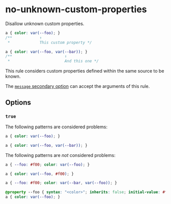 # no-unknown-custom-properties

Disallow unknown custom properties.

<!-- prettier-ignore -->
```css
a { color: var(--foo); }
/**            ↑
 *             This custom property */

a { color: var(--foo, var(--bar)); }
/**                       ↑
 *                        And this one */
```

This rule considers custom properties defined within the same source to be known.

The [`message` secondary option](https://github.com/stylelint/stylelint/tree/15.10.1/docsuser-guideconfigure.md#message) can accept the arguments of this rule.

## Options

### `true`

The following patterns are considered problems:

<!-- prettier-ignore -->
```css
a { color: var(--foo); }
```

<!-- prettier-ignore -->
```css
a { color: var(--foo, var(--bar)); }
```

The following patterns are _not_ considered problems:

<!-- prettier-ignore -->
```css
a { --foo: #f00; color: var(--foo); }
```

<!-- prettier-ignore -->
```css
a { color: var(--foo, #f00); }
```

<!-- prettier-ignore -->
```css
a { --foo: #f00; color: var(--bar, var(--foo)); }
```

<!-- prettier-ignore -->
``` css
@property --foo { syntax: "<color>"; inherits: false; initial-value: #f00; }
a { color: var(--foo); }
```

